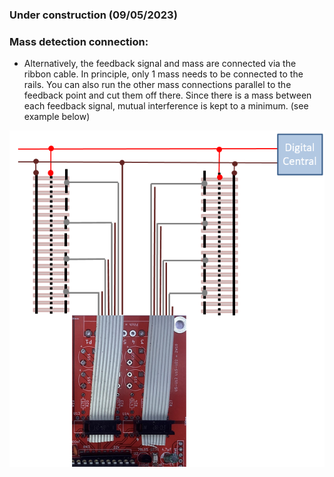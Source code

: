### Under construction (09/05/2023)

### Mass detection connection:

- Alternatively, the feedback signal and mass are connected via the ribbon cable. In principle, only 1 mass needs to be connected to the rails. You can also run the other mass connections parallel to the feedback point and cut them off there. Since there is a mass between each feedback signal, mutual interference is kept to a minimum.  (see example below) 

<img alt="open opps 1" src=https://github.com/GeertGiebens/DIY_LocoNet_S88_DCC/blob/main/Files%20LocoNet%20Input%20Current%20V1p0/LocoNet_MASS_detection.png>

